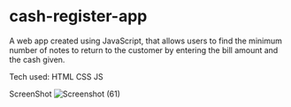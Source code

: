 # cash-register-app
A web app created using JavaScript, that allows users to find the minimum number of notes to return to the customer by entering the bill amount and the cash given.


Tech used:
HTML
CSS
JS

ScreenShot
![Screenshot (61)](https://user-images.githubusercontent.com/38324946/196237473-c82c75ac-f41a-45eb-800e-cd2b410adcca.png)
